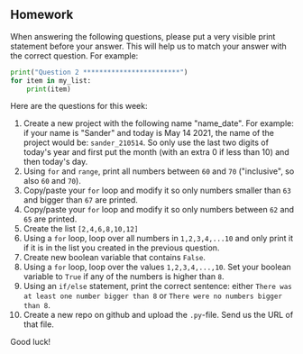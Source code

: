 Homework
-

When answering the following questions, please put a very visible print statement before your answer. This will help us to match your answer with the correct question. For example:

```Python
print("Question 2 ************************")
for item in my_list:
    print(item)
```

Here are the questions for this week:

1. Create a new project with the following name "name_date". For example: if your name is "Sander" and today is May 14 2021, the name of the project would be: `sander_210514`. So only use the last two digits of today's year and first put the month (with an extra 0 if less than 10) and then today's day.
1. Using `for` and `range`, print all numbers between `60` and `70` ("inclusive", so also `60` and `70`).
1. Copy/paste your `for` loop and modify it so only numbers smaller than `63` and bigger than `67` are printed.
1. Copy/paste your `for` loop and modify it so only numbers between `62` and `65` are printed.
1. Create the list `[2,4,6,8,10,12]`
1. Using a `for` loop, loop over all numbers in `1,2,3,4,...10` and only print it if it is in the list you created in the previous question.
1. Create new boolean variable that contains `False`.
1. Using a `for` loop, loop over the values `1,2,3,4,...,10`. Set your boolean variable to `True` if any of the numbers is higher than `8`.
1. Using an `if/else` statement, print the correct sentence: either `There was at least one number bigger than 8` or `There were no numbers bigger than 8`.
1. Create a new repo on github and upload the `.py`-file. Send us the URL of that file.

Good luck!
